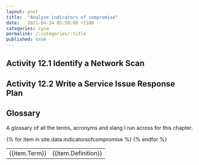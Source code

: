 ```yaml
---
layout: post
title:  "Analyze indicators of compromise"
date:   2021-04-24 05:58:00 +1100
categories: cysa 
permalink: /:categories/:title
published: true
---
```


## Activity 12.1 Identify a Network Scan

## Activity 12.2 Write a Service Issue Response Plan

## Glossary
A glossary of all the terms, acronyms and slang I run across for this chapter.

<table>
{% for item in site.data.indicatorsofcompromise %}
    <tr>
        <td>{{item.Term}}</td> 
        <td>{{item.Definition}}</td>
    </tr>
{% endfor %}
</table>